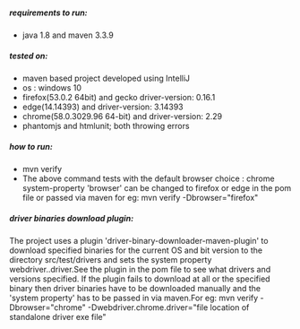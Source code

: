 ##### requirements to run:
* java 1.8 and maven 3.3.9

##### tested on:
* maven based project developed using IntelliJ
* os : windows 10
* firefox(53.0.2 64bit) and gecko driver-version: 0.16.1
* edge(14.14393) and driver-version: 3.14393
* chrome(58.0.3029.96 64-bit) and driver-version: 2.29
* phantomjs and htmlunit; both throwing errors

##### how to run:
* mvn verify
* The above command tests with the default browser choice : chrome
system-property 'browser' can be changed to firefox or edge in the pom file
or passed via maven for eg: mvn verify -Dbrowser="firefox"

##### driver binaries download plugin:
The project uses a plugin 'driver-binary-downloader-maven-plugin'
to download specified binaries for the current OS and bit version
to the directory src/test/drivers and sets the system property
webdriver.<browserName>.driver.See the plugin in the
pom file to see what drivers and versions specified.
If the plugin fails to download at all or the specified binary then
driver binaries have to be downloaded manually and the 'system property'
has to be passed in via maven.For eg: 
mvn verify -Dbrowser="chrome" -Dwebdriver.chrome.driver="file location of standalone driver exe file"



